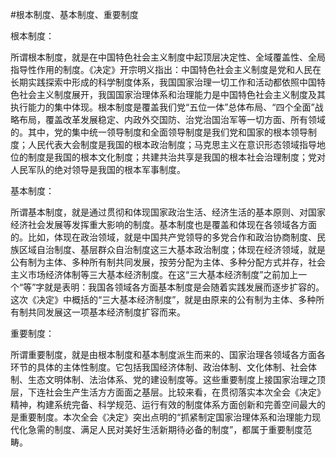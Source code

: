#根本制度、基本制度、重要制度

根本制度：

所谓根本制度，就是在中国特色社会主义制度中起顶层决定性、全域覆盖性、全局指导性作用的制度。《决定》开宗明义指出：中国特色社会主义制度是党和人民在长期实践探索中形成的科学制度体系，我国国家治理一切工作和活动都依照中国特色社会主义制度展开，我国国家治理体系和治理能力是中国特色社会主义制度及其执行能力的集中体现。根本制度是覆盖我们党“五位一体”总体布局、“四个全面”战略布局，覆盖改革发展稳定、内政外交国防、治党治国治军等一切方面、所有领域的。其中，党的集中统一领导制度和全面领导制度是我们党和国家的根本领导制度；人民代表大会制度是我国的根本政治制度；马克思主义在意识形态领域指导地位的制度是我国的根本文化制度；共建共治共享是我国的根本社会治理制度；党对人民军队的绝对领导是我国的根本军事制度。

基本制度：

所谓基本制度，就是通过贯彻和体现国家政治生活、经济生活的基本原则、对国家经济社会发展等发挥重大影响的制度。基本制度也是覆盖和体现在各领域各方面的。比如，体现在政治领域，就是中国共产党领导的多党合作和政治协商制度、民族区域自治制度、基层群众自治制度这三大基本政治制度；体现在经济领域，就是公有制为主体、多种所有制共同发展，按劳分配为主体、多种分配方式并存，社会主义市场经济体制等三大基本经济制度。在这“三大基本经济制度”之前加上一个“等”字就是表明：我国各领域各方面基本制度是会随着实践发展而逐步扩容的。这次《决定》中概括的“三大基本经济制度”，就是由原来的公有制为主体、多种所有制共同发展这一项基本经济制度扩容而来。

重要制度：

所谓重要制度，就是由根本制度和基本制度派生而来的、国家治理各领域各方面各环节的具体的主体性制度。它包括我国经济体制、政治体制、文化体制、社会体制、生态文明体制、法治体系、党的建设制度等。这些重要制度上接国家治理之顶层，下连社会生产生活方方面面之基层。比较来看，在贯彻落实本次全会《决定》精神，构建系统完备、科学规范、运行有效的制度体系方面创新和完善空间最大的是重要制度。本次全会《决定》突出点明的“抓紧制定国家治理体系和治理能力现代化急需的制度、满足人民对美好生活新期待必备的制度”，都属于重要制度范畴。